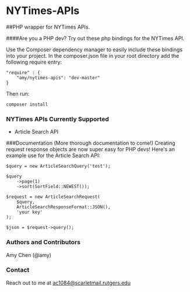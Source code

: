 NYTimes-APIs
============

##PHP wrapper for NYTimes APIs.

####Are you a PHP dev? Try out these php bindings for the NYTimes API.

Use the Composer dependency manager to easily include these bindings into your project. In the composer.json file in your root directory add the following require entry:

```
"require" : {
    "amy/nytimes-apis": "dev-master"
}
```

Then run:

```
composer install
```

### NYTimes APIs Currently Supported
* Article Search API

###Documentation
(More thorough documentation to come!)
Creating request response objects are now super easy for PHP devs! Here's an example use for the Article Search API:

```
$query = new ArticleSearchQuery('test');

$query
    ->page(1)
    ->sort(SortField::NEWEST());

$request = new ArticleSearchRequest(
    $query,
    ArticleSearchResponseFormat::JSON(),
    'your key'
);

$json = $request->query();
```

### Authors and Contributors
Amy Chen (@amy)

### Contact
Reach out to me at ac1084@scarletmail.rutgers.edu
